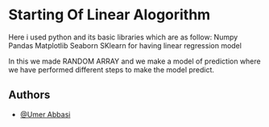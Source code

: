 
# Starting Of Linear Alogorithm

Here i used python and its basic libraries which are as follow:
Numpy
Pandas
Matplotlib
Seaborn
SKlearn for having linear regression model

In this we made  RANDOM ARRAY and we make a model of prediction where we have performed different steps to make the model predict.

## Authors

- [@Umer Abbasi](https://www.github.com/umerabbasi658)

